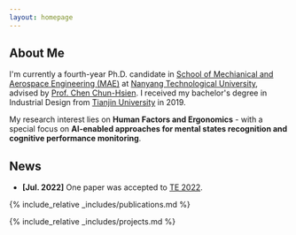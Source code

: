 ```yaml
---
layout: homepage
---
```


## About Me

I'm currently a fourth-year Ph.D. candidate in <a href="https://www.ntu.edu.sg/mae" target="_blank">School of Mechianical and Aerospace Engineering (MAE)</a> at <a href="https://www.ntu.edu.sg/" target="_blank">Nanyang Technological University</a>, advised by <a href="https://dr.ntu.edu.sg/cris/rp/rp00176" target="_blank">Prof. Chen Chun-Hsien</a>. I received my bachelor's degree in Industrial Design from <a href="http://www.tju.edu.cn/english/index.htm" target="_blank">Tianjin University</a> in 2019.

My research interest lies on <b>Human Factors and Ergonomics</b> - with a special focus on <b>AI-enabled approaches for mental states recognition and cognitive performance monitoring</b>. 

## News

- **[Jul. 2022]** One paper was accepted to <a href="https://www.te2022.org/" target="_blank">TE 2022</a>. 

{% include_relative _includes/publications.md %}

{% include_relative _includes/projects.md %}
